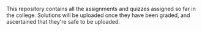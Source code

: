 This repository contains all the assignments and quizzes assigned so far in the college. Solutions will be uploaded once they have been graded, and ascertained that they're safe to be uploaded.